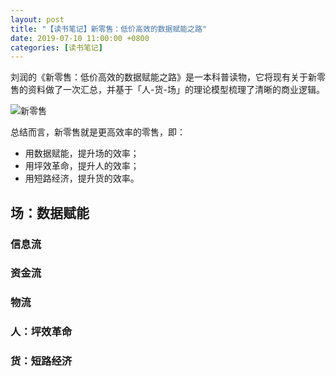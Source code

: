 ```yaml
---
layout: post
title: "【读书笔记】新零售：低价高效的数据赋能之路"
date: 2019-07-10 11:00:00 +0800
categories: [读书笔记]
---
```


刘润的《新零售：低价高效的数据赋能之路》是一本科普读物，它将现有关于新零售的资料做了一次汇总，并基于「人-货-场」的理论模型梳理了清晰的商业逻辑。

![新零售](./../../../../static/img/public/retail.jpg)

总结而言，新零售就是更高效率的零售，即：

* 用数据赋能，提升场的效率；
* 用坪效革命，提升人的效率；
* 用短路经济，提升货的效率。

## 场：数据赋能

### 信息流

### 资金流

### 物流

### 人：坪效革命

### 货：短路经济



